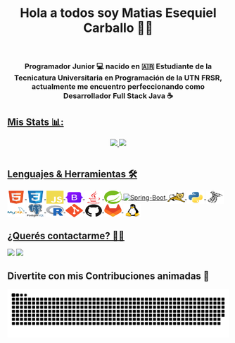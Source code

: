 
<div align="center">
  <h1>Hola a todos soy Matias Esequiel Carballo 👋🏻</h1><br>
  <h3>Programador Junior 💻 nacido en 🇦🇷 Estudiante de la Tecnicatura Universitaria en Programación de la UTN FRSR, actualmente me encuentro perfeccionando como Desarrollador Full Stack Java ☕</h3>

  <a href="https://github.com/lokywolf2295">
  <h2 align="left">Mis Stats 📊:</h2>
  <img height="180em" src="https://github-readme-stats.vercel.app/api?username=lokywolf2295&show_icons=true&theme=chartreuse-dark&include_all_commits=true&count_private=true"/>
  <img height="180em" src="https://github-readme-stats.vercel.app/api/top-langs/?username=lokywolf2295&layout=compact&langs_count=7&theme=chartreuse-dark"/>
</div>

<div style="display: inline_block"><br>
  <h2>Lenguajes & Herramientas 🛠</h2>
  
  <img align="center" alt="HTML" height="30" width="40" src="https://raw.githubusercontent.com/devicons/devicon/master/icons/html5/html5-original.svg">
  <img align="center" alt="CSS" height="30" width="40" src="https://raw.githubusercontent.com/devicons/devicon/master/icons/css3/css3-original.svg">
  <img align="center" alt="JavaScript" height="30" width="40" src="https://raw.githubusercontent.com/devicons/devicon/master/icons/javascript/javascript-plain.svg">
  <img align="center" alt="bootstrap" height="30" width="40" src="https://raw.githubusercontent.com/devicons/devicon/master/icons/bootstrap/bootstrap-original.svg">
  <img align="center" alt="Java" height="30" width="40" src="https://raw.githubusercontent.com/devicons/devicon/master/icons/java/java-plain.svg">
  <img align="center" alt="Spring" height="30" width="40" src="https://raw.githubusercontent.com/devicons/devicon/master/icons/spring/spring-original.svg">
  <img align="center" alt="Spring-Boot" height="30" width="40" src="https://i.postimg.cc/KzPHWxqN/Spring.png">
  <img align="center" alt="Tomcat" height="30" width="40" src="https://raw.githubusercontent.com/devicons/devicon/master/icons/tomcat/tomcat-original.svg">
  <img align="center" alt="Python" height="30" width="40" src="https://raw.githubusercontent.com/devicons/devicon/master/icons/python/python-original.svg">
  <img align="center" alt="sqlserver" height="30" width="40" src="https://raw.githubusercontent.com/devicons/devicon/master/icons/microsoftsqlserver/microsoftsqlserver-plain.svg">
  <img align="center" alt="Mysql" height="30" width="40" src="https://raw.githubusercontent.com/devicons/devicon/master/icons/mysql/mysql-original-wordmark.svg">
  <img align="center" alt="PostgreSQL" height="30" width="40" src="https://raw.githubusercontent.com/devicons/devicon/master/icons/postgresql/postgresql-original-wordmark.svg">
  <img align="center" alt="r" height="30" width="40" src="https://raw.githubusercontent.com/devicons/devicon/master/icons/r/r-original.svg">
  <img align="center" alt="Git" height="30" width="40" src="https://raw.githubusercontent.com/devicons/devicon/master/icons/git/git-plain.svg">
  <img align="center" alt="GitHub" height="30" width="40" src="https://raw.githubusercontent.com/devicons/devicon/master/icons/github/github-original.svg">
  <img align="center" alt="GitLab" height="30" width="40" src="https://raw.githubusercontent.com/devicons/devicon/master/icons/gitlab/gitlab-original.svg">
  <img align="center" alt="Linux" height="30" width="40" src="https://raw.githubusercontent.com/devicons/devicon/master/icons/linux/linux-original.svg">
  
</div>
  
  ##
 
<div> 
  <h2>¿Querés contactarme? 🤝🏻</h2>
  
  <a href = "mailto:matiasesek1995@gmail.com"><img src="https://img.shields.io/badge/-Gmail-%23333?style=for-the-badge&logo=gmail&logoColor=white" target="_blank"></a>
  <a href="https://www.linkedin.com/in/matias-es-carballo" target="_blank"><img src="https://img.shields.io/badge/-LinkedIn-%230077B5?style=for-the-badge&logo=linkedin&logoColor=white" target="_blank"></a> 
 
 <h2>Divertite con mis Contribuciones animadas 📝</h2>
 
  ![Snake animation](https://github.com/lokywolf2295/lokywolf2295/blob/output/github-contribution-grid-snake.svg)
 
